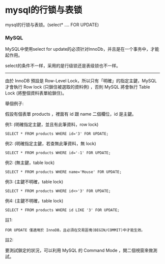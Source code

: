 mysql的行锁与表锁
=================

mysql的行锁与表锁。(select* .... FOR UPDATE)

### MySQL

MySQL中使用select for update的必须针对InnoDb，并且是在一个事务中，才能起作用。

select的条件不一样，采用的是行级锁还是表级锁也不一样。

---

由於 InnoDB 預設是 Row-Level Lock，所以只有「明確」的指定主鍵，MySQL 才會執行 Row lock (只鎖住被選取的資料例) ，否則 MySQL 將會執行 Table Lock (將整個資料表單給鎖住)。

舉個例子:

假設有個表單 products ，裡面有 id 跟 name 二個欄位，id 是主鍵。

例1: (明確指定主鍵，並且有此筆資料，row lock)

    SELECT * FROM products WHERE id='3' FOR UPDATE;

例2: (明確指定主鍵，若查無此筆資料，無 lock)

    SELECT * FROM products WHERE id='-1' FOR UPDATE;

例2: (無主鍵，table lock)

    SELECT * FROM products WHERE name='Mouse' FOR UPDATE;

例3: (主鍵不明確，table lock)

    SELECT * FROM products WHERE id<>'3' FOR UPDATE;

例4: (主鍵不明確，table lock)

    SELECT * FROM products WHERE id LIKE '3' FOR UPDATE;

註1:

    FOR UPDATE 僅適用於 InnoDB，且必須在交易區塊(BEGIN/COMMIT)中才能生效。

註2:

要測試鎖定的狀況，可以利用 MySQL 的 Command Mode ，開二個視窗來做測試。

